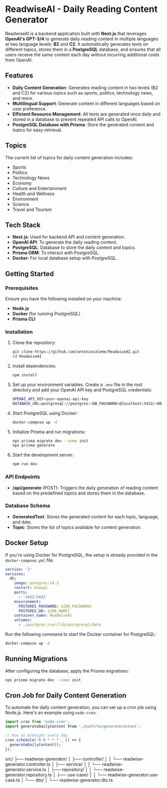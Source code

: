 # ReadwiseAI - Daily Reading Content Generator

ReadwiseAI is a backend application built with **Next.js** that leverages **OpenAI's GPT-3/4** to generate daily reading content in multiple languages at two language levels: **B2** and **C2**. It automatically generates texts on different topics, stores them in a **PostgreSQL** database, and ensures that all users receive the same content each day without incurring additional costs from OpenAI.

## Features

- **Daily Content Generation**: Generates reading content in two levels (B2 and C2) for various topics such as sports, politics, technology news, and more.
- **Multilingual Support**: Generate content in different languages based on user preference.
- **Efficient Resource Management**: All texts are generated once daily and stored in a database to prevent repeated API calls to OpenAI.
- **PostgreSQL Database with Prisma**: Store the generated content and topics for easy retrieval.

## Topics

The current list of topics for daily content generation includes:

- Sports
- Politics
- Technology News
- Economy
- Culture and Entertainment
- Health and Wellness
- Environment
- Science
- Travel and Tourism

## Tech Stack

- **Next.js**: Used for backend API and content generation.
- **OpenAI API**: To generate the daily reading content.
- **PostgreSQL**: Database to store the daily content and topics.
- **Prisma ORM**: To interact with PostgreSQL.
- **Docker**: For local database setup with PostgreSQL.

## Getting Started

### Prerequisites

Ensure you have the following installed on your machine:

- **Node.js**
- **Docker** (for running PostgreSQL)
- **Prisma CLI**

### Installation

1. Clone the repository:

   ```bash
   git clone https://github.com/antoniosaleme/ReadwiseAI.git
   cd ReadwiseAI
   ```

2. Install dependencies:

   ```bash
   npm install
   ```

3. Set up your environment variables. Create a `.env` file in the root directory and add your OpenAI API key and PostgreSQL credentials:

   ```bash
   OPENAI_API_KEY=your-openai-api-key
   DATABASE_URL=postgresql://postgres:<DB_PASSWORD>@localhost:5432/<DB_NAME>?schema=public
   ```

4. Start PostgreSQL using Docker:

   ```bash
   docker-compose up -d
   ```

5. Initialize Prisma and run migrations:

   ```bash
   npx prisma migrate dev --name init
   npx prisma generate
   ```

6. Start the development server:

   ```bash
   npm run dev
   ```

### API Endpoints

- **/api/generate** (POST): Triggers the daily generation of reading content based on the predefined topics and stores them in the database.

### Database Schema

- **GeneratedText**: Stores the generated content for each topic, language, and date.
- **Topic**: Stores the list of topics available for content generation.

## Docker Setup

If you're using Docker for PostgreSQL, the setup is already provided in the `docker-compose.yml` file.

```yaml
version: '3'
services:
  db:
    image: postgres:14.3
    restart: always
    ports:
      - '5432:5432'
    environment:
      POSTGRES_PASSWORD: ${DB_PASSWORD}
      POSTGRES_DB: ${DB_NAME}
    container_name: ReadwiseAI
    volumes:
      - ./postgres:/var/lib/postgresql/data
```

Run the following command to start the Docker container for PostgreSQL:

```bash
docker-compose up -d
```

## Running Migrations

After configuring the database, apply the Prisma migrations:

```bash
npx prisma migrate dev --name init
```

## Cron Job for Daily Content Generation

To automate the daily content generation, you can set up a cron job using Node.js. Here's an example using `node-cron`:

```javascript
import cron from 'node-cron';
import generateDailyContent from './path/to/generateContent';

// Run at midnight every day
cron.schedule('0 0 * * *', () => {
  generateDailyContent();
});
```


src/
├── readwise-generator/
│   ├── controller/
│   │   └── readwise-generator.controller.ts
│   ├── service/
│   │   └── readwise-generator.service.ts
│   ├── repository/
│   │   └── readwise-generator.repository.ts
│   ├── use-case/
│   │   └── readwise-generator.use-case.ts
│   └── dto/
│       └── readwise-generator.dto.ts


